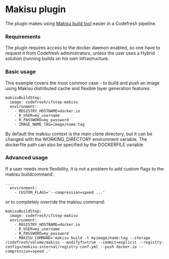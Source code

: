 # Makisu plugin

The plugin makes using [Makisu build tool](https://github.com/uber/makisu) easier in a Codefresh pipeline. 

### Requirements

The plugin requires access to the docker daemon enabled, so one have to request it from Codefresh administrators, unless the user uses a Hybrid solution (running builds on his own infrastructure.

### Basic usage

This example covers the most common case - to build and push an image using Makisu distributed cache and flexible layer generation features.

```
makisuBuildStep:
  image: codefresh/cfstep-makisu
  environment:
    - REGISTRY_HOSTNAME=docker.io
    - R_USER=my_username
    - R_PASSWORD=my_password
    - IMAGE_NAME_TAG=image/name:tag
```

By default the makisu context is the main clone directory, but it can be changed with the WORKING_DIRECTORY environment variable. The dockerfile path can also be specified by the DOCKERFILE variable

### Advanced usage

If a user needs more flexibility, it is not a problem to add custom flags to the makisu buildcommand:

```
....
  environment:
    - CUSTOM_FLAGS='--compression=speed ...' 
```

or to completely override the makisu command:

```
makisuBuildStep:
  image: codefresh/cfstep-makisu
  environment:
    - REGISTRY_HOSTNAME=docker.io
    - R_USER=my_username
    - R_PASSWORD=my_password
    - MAKISU_COMMAND='makisu build -t myimage/name:tag --storage /codefresh/volume/makisu --modifyfs=true --commit=explicit --registry-config=/makisu-internal/registry-conf.yml --push docker.io --compression=speed .'
```